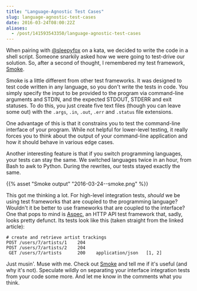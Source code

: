 ```yaml
---
title: "Language-Agnostic Test Cases"
slug: language-agnostic-test-cases
date: 2016-03-24T08:00:22Z
aliases:
  - /post/141593543350/language-agnostic-test-cases
---
```


When pairing with [@sleepyfox][] on a kata, we decided to write the code in a shell script. Someone snarkily asked how we were going to test-drive our solution. So, after a second of thought, I remembered my test framework, [Smoke][].

Smoke is a little different from other test frameworks. It was designed to test code written in any language, so you don't write the tests in code. You simply specify the input to be provided to the program via command-line arguments and STDIN, and the expected STDOUT, STDERR and exit statuses. To do this, you just create five text files (though you can leave some out) with the `.args`, `.in`, `.out`, `.err` and `.status` file extensions.

<!--more-->

One advantage of this is that it constrains you to test the command-line interface of your program. While not helpful for lower-level testing, it really forces you to think about the output of your command-line application and how it should behave in various edge cases.

Another interesting feature is that if you switch programming languages, your tests can stay the same. We switched languages twice in an hour, from Bash to awk to Python. During the rewrites, our tests stayed exactly the same.

{{% asset "Smoke output" "2016-03-24--smoke.png" %}}

This got me thinking a lot. For high-level integration tests, _should_ we be using test frameworks that are coupled to the programming language? Wouldn't it be better to use frameworks that are coupled to the interface? One that pops to mind is [Aspec][], an HTTP API test framework that, sadly, looks pretty defunct. Its tests look like this (taken straight from the linked article):

    # create and retrieve artist trackings
    POST /users/7/artists/1    204
    POST /users/7/artists/2    204
     GET /users/7/artists      200    application/json   [1, 2]

Just musin'. Muse with me. Check out [Smoke][] and tell me if it's useful (and why it's not). Speculate wildly on separating your interface integration tests from your code some more. And let me know in the comments what you think.

[@sleepyfox]: https://twitter.com/sleepyfox
[smoke]: https://github.com/SamirTalwar/Smoke
[aspec]: http://devblog.songkick.com/2012/12/06/introducing-aspec-a-black-box-api-testing-dsl/
